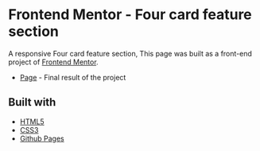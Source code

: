 # Frontend Mentor - Four card feature section

A responsive Four card feature section, This page was built as a front-end project of [Frontend Mentor](https://www.frontendmentor.io/challenges/four-card-feature-section-weK1eFYK).

- [Page](https://sabiqhashil.github.io/four-card-feature-section-responsive/) - Final result of the project

## Built with

- [HTML5](https://developer.mozilla.org/es/docs/HTML/HTML5)
- [CSS3](https://developer.mozilla.org/es/docs/Web/CSS/CSS3)
- [Github Pages](https://pages.github.com/)
